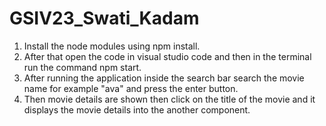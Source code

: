 # GSIV23_Swati_Kadam

1. Install the node modules using npm install.
2. After that open the code in visual studio code and then in the terminal run the command npm start.
3. After running the application inside the search bar search the movie name for example "ava" and press the enter button.
4. Then movie details are shown then click on the title of the movie and it displays the movie details into the another component. 